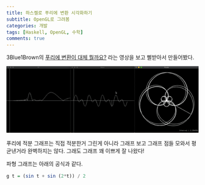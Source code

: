 ```yaml
---
title: 하스켈로 푸리에 변환 시각화하기
subtitle: OpenGL로 그려봄
categories: 개발
tags: [Haskell, OpenGL, 수학]
comments: true
---
```

3Blue1Brown의 [푸리에 변환이 대체 뭘까요?](https://youtu.be/spUNpyF58BY) 라는 영상을 보고 삘받아서 만들어봤다.

![](/post-img/fourier-series-1.gif)

푸리에 적분 그래프는 직접 적분한거 그린게 아니라 그래프 보고 그래프 점들 모와서 평균낸거라 완벽하지는 않다.
그래도 그래프 꽤 이쁘게 잘 나왔다!

파형 그래프는 아래의 공식과 같다.
```haskell
g t = (sin t + sin (2*t)) / 2
```